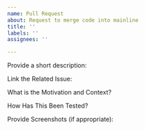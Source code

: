 ```yaml
---
name: Pull Request
about: Request to merge code into mainline
title: ''
labels: ''
assignees: ''

---
```


Provide a short description:


Link the Related Issue:


What is the Motivation and Context?


How Has This Been Tested?


Provide Screenshots (if appropriate):

